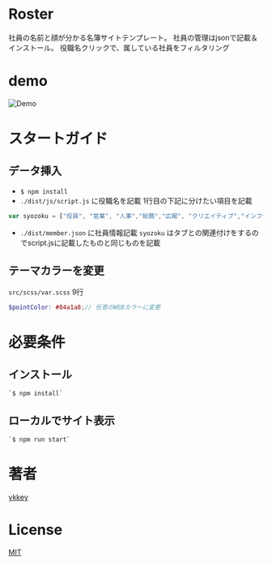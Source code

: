 # Roster
社員の名前と顔が分かる名簿サイトテンプレート。
社員の管理はjsonで記載＆インストール。
役職名クリックで、属している社員をフィルタリング

# demo
![Demo](https://lowcal.web.fc2.com/)


# スタートガイド
## データ挿入
- `$ npm install`
- `./dist/js/script.js` に役職名を記載
1行目の下記に分けたい項目を記載
```javascript
var syozoku = ["役員", "営業", "人事","総務","広報", "クリエイティブ","インフラ","システム開発"];
```

- `./dist/member.json` に社員情報記載
 `syozoku` はタブとの関連付けをするのでscript.jsに記載したものと同じものを記載

## テーマカラーを変更
`src/scss/var.scss` 9行

```scss
$pointColor: #84a1a8;// 任意のWEBカラーに変更
```

# 必要条件
## インストール
```
`$ npm install`
```

## ローカルでサイト表示
```
`$ npm run start` 
```


# 著者
[ykkey](https://github.com/ykkey)

# License
[MIT](https://github.com/tcnksm/tool/blob/master/LICENCE)